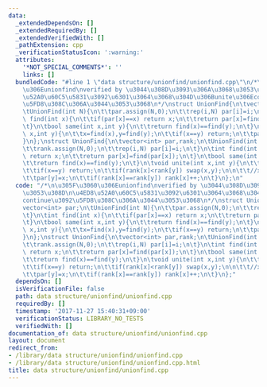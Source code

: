 ```yaml
---
data:
  _extendedDependsOn: []
  _extendedRequiredBy: []
  _extendedVerifiedWith: []
  _pathExtension: cpp
  _verificationStatusIcon: ':warning:'
  attributes:
    '*NOT_SPECIAL_COMMENTS*': ''
    links: []
  bundledCode: "#line 1 \"data structure/unionfind/unionfind.cpp\"\n/*\n\u305F\u3060\
    \u306Eunionfind\nverified by \u3044\u308D\u3093\u306A\u3068\u3053\u308D\n\u4ED8\
    \u52A0\u60C5\u5831\u3092\u6301\u3064\u3068\u304D\u306Bunite\u306Econtinue\u3092\
    \u5FD8\u308C\u306A\u3044\u3053\u3068\n*/\nstruct UnionFind{\n\tvector<int> par;\n\
    \tUnionFind(int N){\n\t\tpar.assign(N,0);\n\t\trep(i,N) par[i]=i;\n\t}\n\tint\
    \ find(int x){\n\t\tif(par[x]==x) return x;\n\t\treturn par[x]=find(par[x]);\n\
    \t}\n\tbool same(int x,int y){\n\t\treturn find(x)==find(y);\n\t}\n\tvoid unite(int\
    \ x,int y){\n\t\tx=find(x),y=find(y);\n\t\tif(x==y) return;\n\t\tpar[y]=x;\n\t\
    }\n};\nstruct UnionFind{\n\tvector<int> par,rank;\n\tUnionFind(int N){\n\t\tpar.assign(N,0);\n\
    \t\trank.assign(N,0);\n\t\trep(i,N) par[i]=i;\n\t}\n\tint find(int x){\n\t\tif(par[x]==x)\
    \ return x;\n\t\treturn par[x]=find(par[x]);\n\t}\n\tbool same(int x,int y){\n\
    \t\treturn find(x)==find(y);\n\t}\n\tvoid unite(int x,int y){\n\t\tx=find(x),y=find(y);\n\
    \t\tif(x==y) return;\n\t\tif(rank[x]<rank[y]) swap(x,y);\n\n\t\t//x becomes root\n\
    \t\tpar[y]=x;\n\t\tif(rank[x]==rank[y]) rank[x]++;\n\t}\n};\n"
  code: "/*\n\u305F\u3060\u306Eunionfind\nverified by \u3044\u308D\u3093\u306A\u3068\
    \u3053\u308D\n\u4ED8\u52A0\u60C5\u5831\u3092\u6301\u3064\u3068\u304D\u306Bunite\u306E\
    continue\u3092\u5FD8\u308C\u306A\u3044\u3053\u3068\n*/\nstruct UnionFind{\n\t\
    vector<int> par;\n\tUnionFind(int N){\n\t\tpar.assign(N,0);\n\t\trep(i,N) par[i]=i;\n\
    \t}\n\tint find(int x){\n\t\tif(par[x]==x) return x;\n\t\treturn par[x]=find(par[x]);\n\
    \t}\n\tbool same(int x,int y){\n\t\treturn find(x)==find(y);\n\t}\n\tvoid unite(int\
    \ x,int y){\n\t\tx=find(x),y=find(y);\n\t\tif(x==y) return;\n\t\tpar[y]=x;\n\t\
    }\n};\nstruct UnionFind{\n\tvector<int> par,rank;\n\tUnionFind(int N){\n\t\tpar.assign(N,0);\n\
    \t\trank.assign(N,0);\n\t\trep(i,N) par[i]=i;\n\t}\n\tint find(int x){\n\t\tif(par[x]==x)\
    \ return x;\n\t\treturn par[x]=find(par[x]);\n\t}\n\tbool same(int x,int y){\n\
    \t\treturn find(x)==find(y);\n\t}\n\tvoid unite(int x,int y){\n\t\tx=find(x),y=find(y);\n\
    \t\tif(x==y) return;\n\t\tif(rank[x]<rank[y]) swap(x,y);\n\n\t\t//x becomes root\n\
    \t\tpar[y]=x;\n\t\tif(rank[x]==rank[y]) rank[x]++;\n\t}\n};"
  dependsOn: []
  isVerificationFile: false
  path: data structure/unionfind/unionfind.cpp
  requiredBy: []
  timestamp: '2017-11-27 15:40:31+09:00'
  verificationStatus: LIBRARY_NO_TESTS
  verifiedWith: []
documentation_of: data structure/unionfind/unionfind.cpp
layout: document
redirect_from:
- /library/data structure/unionfind/unionfind.cpp
- /library/data structure/unionfind/unionfind.cpp.html
title: data structure/unionfind/unionfind.cpp
---
```


